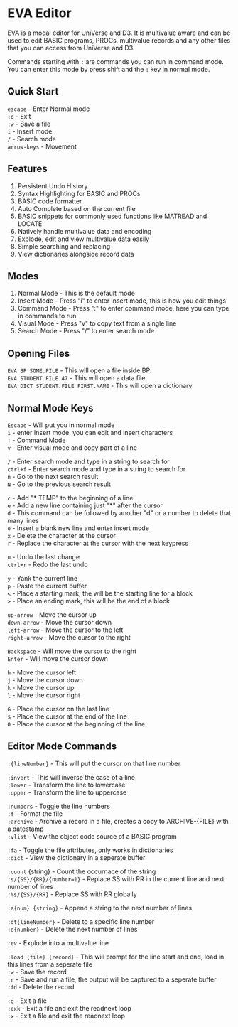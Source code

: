 # EVA Editor

EVA is a modal editor for UniVerse and D3. It is multivalue aware and can be used to edit BASIC programs, PROCs, multivalue records and any other files that you can access from UniVerse and D3.

Commands starting with `:` are commands you can run in command mode. You can enter this mode by press shift and the `:` key in normal mode.

## Quick Start
`escape` - Enter Normal mode  
`:q` - Exit  
`:w` - Save a file  
`i` - Insert mode  
`/` - Search mode  
`arrow-keys` - Movement  

## Features
1. Persistent Undo History
2. Syntax Highlighting for BASIC and PROCs
3. BASIC code formatter
4. Auto Complete based on the current file
5. BASIC snippets for commonly used functions like MATREAD and LOCATE
6. Natively handle multivalue data and encoding
7. Explode, edit and view multivalue data easily
8. Simple searching and replacing
9. View dictionaries alongside record data

## Modes
1. Normal Mode - This is the default mode  
2. Insert Mode - Press "i" to enter insert mode, this is how you edit things  
3. Command Mode - Press ":" to enter command mode, here you can type in commands to run  
4. Visual Mode -  Press "v" to copy text from a single line  
5. Search Mode - Press "/" to enter search mode  

## Opening Files
`EVA BP SOME.FILE` - This will open a file inside BP.  
`EVA STUDENT.FILE 47` - This will open a data file.  
`EVA DICT STUDENT.FILE FIRST.NAME` - This will open a dictionary  

## Normal Mode Keys
`Escape` - Will put you in normal mode  
`i` - enter Insert mode, you can edit and insert characters  
`:` - Command Mode  
`v` - Enter visual mode and copy part of a line  

`/` - Enter search mode and type in a string to search for  
`ctrl+f` - Enter search mode and type in a string to search for  
`n` - Go to the next search result  
`N` - Go to the previous search result  

`c` - Add "* TEMP" to the beginning of a line  
`e` - Add a new line containing just "*" after the cursor  
`d` - This command can be followed by another "d" or a number to delete that many lines  
`o` - Insert a blank new line and enter insert mode  
`x` - Delete the character at the cursor  
`r` - Replace the character at the cursor with the next keypress  

`u` - Undo the last change  
`ctrl+r` - Redo the last undo  

`y` - Yank the current line  
`p` - Paste the current buffer  
`<` - Place a starting mark, the will be the starting line for a block  
`>` - Place an ending mark, this will be the end of a block  

`up-arrow` - Move the cursor up  
`down-arrow` - Move the cursor down  
`left-arrow` - Move the cursor to the left  
`right-arrow` - Move the cursor to the right  

`Backspace` - Will move the cursor to the right  
`Enter` - Will move the cursor down  

`h` - Move the cursor left    
`j` - Move the cursor down    
`k` - Move the cursor up  
`l` - Move the cursor right  

`G` - Place the cursor on the last line  
`$` - Place the cursor at the end of the line  
`0` - Place the cursor at the beginning of the line  

## Editor Mode Commands
`:{lineNumber}` - This will put the cursor on that line number  

`:invert` - This will inverse the case of a line  
`:lower` - Transform the line to lowercase  
`:upper` - Transform the line to uppercase  

`:numbers` - Toggle the line numbers   
`:f` - Format the file  
`:archive` - Archive a record in a file, creates a copy to ARCHIVE-{FILE} with a datestamp  
`:vlist` - View the object code source of a BASIC program  

`:fa` - Toggle the file attributes, only works in dictionaries  
`:dict` - View the dictionary in a seperate buffer  

`:count` {string} - Count the occurnace of the string  
`:s/{SS}/{RR}/{number=1}` - Replace SS with RR in the current line and next number of lines  
`:%s/{SS}/{RR}` - Replace SS with RR globally  

`:a{num} {string}` - Append a string to the next number of lines  

`:dt{lineNumber}` - Delete to a specific line number  
`:d{number}` - Delete the next number of lines  

`:ev` - Explode into a multivalue line  

`:load {file} {record}` - This will prompt for the line start and end, load in this lines from a seperate file  
`:w` - Save the record  
`:r` - Save and run a file, the output will be captured to a seperate buffer  
`:fd` - Delete the record  

`:q` - Exit a file  
`:exk` - Exit a file and exit the readnext loop  
`:x` - Exit a file and exit the readnext loop  
